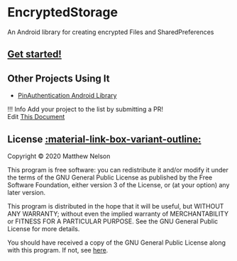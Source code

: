# EncryptedStorage
An Android library for creating encrypted Files and SharedPreferences

## [Get started!](get_started.md)

## Other Projects Using It
<!-- Example (copy between the brackets [] below): -->
<!-- [- <a href="https://your.project.website.com" target="_blank">Your Project's Name</a>] -->

- <a href="https://05nelsonm.github.io/pin-authentication/" target="_blank">PinAuthentication Android Library</a>

!!! Info
    Add your project to the list by submitting a PR!  
    Edit <a href="https://github.com/05nelsonm/encrypted-storage/blob/master/docs/index.md" target="_blank">This Document</a>

## License <a href="https://github.com/05nelsonm/encrypted-storage/blob/master/LICENSE" target="_blank">:material-link-box-variant-outline:</a>

Copyright &copy; 2020  Matthew Nelson

This program is free software: you can redistribute it and/or modify
it under the terms of the GNU General Public License as published by
the Free Software Foundation, either version 3 of the License, or
(at your option) any later version.

This program is distributed in the hope that it will be useful,
but WITHOUT ANY WARRANTY; without even the implied warranty of
MERCHANTABILITY or FITNESS FOR A PARTICULAR PURPOSE.  See the
GNU General Public License for more details.

You should have received a copy of the GNU General Public License along
with this program.  If not, see <a href="https://www.gnu.org/licenses/gpl-3.0.html" target="_blank">here</a>.